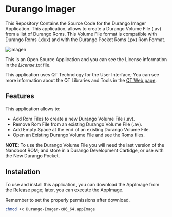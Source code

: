 # Durango Imager

This Repository Contains the Source Code for the Durango Imager Application.
This application, allows to create a Durango Volume File (.av) from a list of Durango Roms.
This Volume File format is compatible with Durango Roms (.dux) and with the Durango Pocket Roms (.px) Rom Format.

![imagen](https://github.com/durangoretro/DurangoImager/assets/6067824/f13b29f6-805c-4363-81ec-0eb61f712bc3)



This is an Open Source Application and you can see the License information in the _License.txt_ file.

This application uses QT Technology for the User Interface; You can see more information about the QT Libraries and Tools in the [QT Web page](https://qt.io).

## Features

This application allows to:

* Add Rom Files to create a new Durango Volume File (.av).
* Remove Rom File from an existing Durango Volume File (.av).
* Add Empty Space at the end of an existing Durango Volume File.
* Open an Existing Durango Volume File and see the Roms files.

**NOTE**: To use the Durango Volume File you will need the last version of the Nanoboot ROM; and store in a Durango Development Cartidge, or use with the New Durango Pocket.

## Instalation

To use and install this application, you can download the AppImage from the [Release](https://github.com/durangoretro/DurangoImager/releases/) page; later, you can execute the AppImage.

Remember to set the properly permissions after download.

```bash
chmod +x Durango-Imager-x86_64.appImage
```
